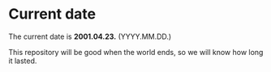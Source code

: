# Current date

The current date is **2001.04.23.** (YYYY.MM.DD.)

This repository will be good when the world ends, so we will know how long it lasted.